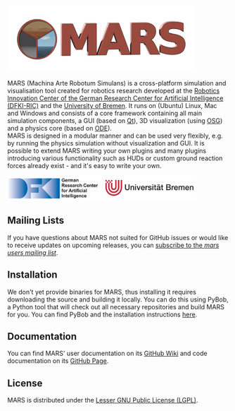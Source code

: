 ![MARS](doc/src/images/logo_v2_wob.png)


MARS (Machina Arte Robotum Simulans) is a cross-platform simulation and visualisation tool created for robotics research developed at the [Robotics Innovation Center of the German Research Center for Artificial Intelligence (DFKI-RIC)](http://robotik.dfki-bremen.de/en/startpage.html) and the [University of Bremen](http://www.informatik.uni-bremen.de/robotik/index_en.php). It runs on (Ubuntu) Linux, Mac and Windows and consists of a core framework containing all main simulation components, a GUI (based on [Qt]()), 3D visualization (using [OSG](http://www.openscenegraph.org)) and a physics core (based on [ODE](http://www.ode.org)).  
MARS is designed in a modular manner and can be used very flexibly, e.g. by running the physics simulation without visualization and GUI.
It is possible to extend MARS writing your own plugins and many plugins introducing various functionality such as HUDs or custom ground reaction forces already exist - and it's easy to write your own.

![MARS](doc/src/images/combinedlogo.png)

## Mailing Lists

If you have questions about MARS not suited for GitHub issues or would like to receive updates on upcoming releases, you can [subscribe to the *mars users mailing list*](http://www.dfki.de/mailman/cgi-bin/listinfo/mars-users).

## Installation

We don't yet provide binaries for MARS, thus installing it requires downloading the source and building it locally. You can do this using PyBob, a Python tool that will check out all necessary repositories and build MARS for you. You can find PyBob and the installation instructions [here](https://github.com/rock-simulation/pybob).

## Documentation

You can find MARS' user documentation on its [GitHub Wiki](https://github.com/rock-simulation/mars/wiki) and code documentation on its [GitHub Page](http://rock-simulation.github.io/mars).

## License

MARS is distributed under the [Lesser GNU Public License (LGPL)](https://www.gnu.org/licenses/lgpl.html).

